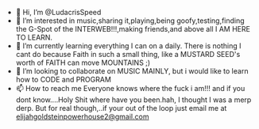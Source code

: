 - 👋 Hi, I’m @LudacrisSpeed
- 👀 I’m interested in music,sharing it,playing,being goofy,testing,finding the G-Spot of the INTERWEB!!!,making friends,and above all I AM HERE TO LEARN.
- 🌱 I’m currently learning everything I can on a daily. There is nothing I cant do because Faith in such a small thing, like a MUSTARD SEED's worth of FAITH can move MOUNTAINS ;)
- 💞️ I’m looking to collaborate on MUSIC MAINLY, but i would like to learn how to CODE and PROGRAM
- 📫 How to reach me Everyone knows where the fuck i am!!! and if you dont know....Holy Shit where have you been.hah, I thought I was a merp derp. But for real though,..if your out of the loop just email me at elijahgoldsteinpowerhouse2@gmail.com

<!---
LudacrisSpeed/LudacrisSpeed is a ✨ special ✨ repository because its `README.md` (this file) appears on your GitHub profile.
You can click the Preview link to take a look at your changes.
--->
